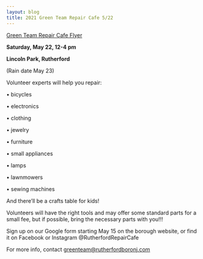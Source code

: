 ```yaml
---
layout: blog
title: 2021 Green Team Repair Cafe 5/22
---
```


[Green Team Repair Cafe Flyer](https://storage.googleapis.com/static.rutherford-nj.com/committees/green-team/posts/repair%20cafe%20flier%206.0.docx.pdf)

**Saturday, May 22, 12-4 pm**

**Lincoln Park, Rutherford**

(Rain date May 23)

Volunteer experts will help you repair: 

• bicycles 

• electronics 

• clothing 

• jewelry 

• furniture 

• small appliances 

• lamps 

• lawnmowers 

• sewing machines

And there’ll be a crafts table for kids!

Volunteers  will have the right tools and may offer some standard parts for a small fee, but if possible, bring the necessary parts with you!!!

Sign up on our Google form starting May 15 on the borough website, or find it on Facebook or Instagram @RutherfordRepairCafe

For more info, contact greenteam@rutherfordboronj.com

